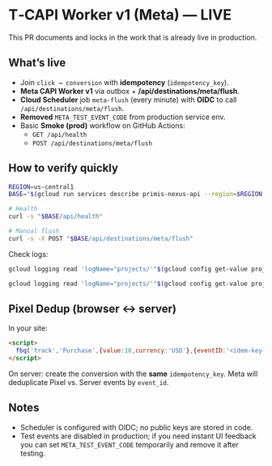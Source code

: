 # T‑CAPI Worker v1 (Meta) — LIVE

This PR documents and locks in the work that is already live in production.

## What’s live
- Join `click → conversion` with **idempotency** (`idempotency_key`).
- **Meta CAPI Worker v1** via outbox + **/api/destinations/meta/flush**.
- **Cloud Scheduler** job `meta-flush` (every minute) with **OIDC** to call `/api/destinations/meta/flush`.
- **Removed** `META_TEST_EVENT_CODE` from production service env.
- Basic **Smoke (prod)** workflow on GitHub Actions:
  - `GET /api/health`
  - `POST /api/destinations/meta/flush`

## How to verify quickly
```bash
REGION=us-central1
BASE="$(gcloud run services describe primis-nexus-api --region=$REGION --format='value(status.url)')"

# Health
curl -s "$BASE/api/health"

# Manual flush
curl -s -X POST "$BASE/api/destinations/meta/flush"
```

Check logs:
```bash
gcloud logging read 'logName="projects/'"$(gcloud config get-value project)"'/logs/cloudscheduler.googleapis.com%2Fexecutions"  AND resource.labels.job_id="meta-flush"' --freshness=10m --limit=3

gcloud logging read 'logName="projects/'"$(gcloud config get-value project)"'/logs/run.googleapis.com%2Frequests"  AND resource.labels.service_name="primis-nexus-api" AND httpRequest.requestUrl:"/api/destinations/meta/flush"'  --freshness=10m --limit=3
```

## Pixel Dedup (browser ↔ server)
In your site:
```html
<script>
  fbq('track','Purchase',{value:10,currency:'USD'},{eventID:'<idem-key-here>'});
</script>
```
On server: create the conversion with the **same** `idempotency_key`. Meta will deduplicate Pixel vs. Server events by `event_id`.

## Notes
- Scheduler is configured with OIDC; no public keys are stored in code.
- Test events are disabled in production; if you need instant UI feedback you can set `META_TEST_EVENT_CODE` temporarily and remove it after testing.

